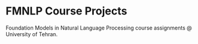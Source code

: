 # FMNLP Course Projects
Foundation Models in Natural Language Processing course assignments @ University of Tehran.
